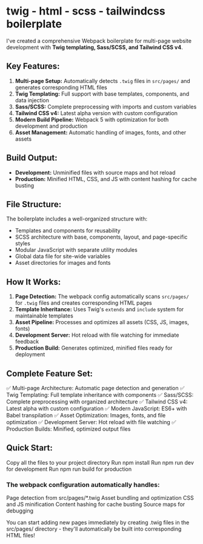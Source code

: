 # twig - html - scss - tailwindcss boilerplate
I've created a comprehensive Webpack boilerplate for multi-page website development with **Twig templating, Sass/SCSS, and Tailwind CSS v4**.

## Key Features:
1. **Multi-page Setup:** Automatically detects <code>.twig</code> files in <code>src/pages/</code> and generates corresponding HTML files
2. **Twig Templating:** Full support with base templates, components, and data injection
3. **Sass/SCSS:** Complete preprocessing with imports and custom variables
4. **Tailwind CSS v4:** Latest alpha version with custom configuration
5. **Modern Build Pipeline:** Webpack 5 with optimization for both development and production
6. **Asset Management:** Automatic handling of images, fonts, and other assets

## Build Output:
* **Development:** Unminified files with source maps and hot reload
* **Production:** Minified HTML, CSS, and JS with content hashing for cache busting

## File Structure:
The boilerplate includes a well-organized structure with:
* Templates and components for reusability
* SCSS architecture with base, components, layout, and page-specific styles
* Modular JavaScript with separate utility modules
* Global data file for site-wide variables
* Asset directories for images and fonts

## How It Works:
1. **Page Detection:** The webpack config automatically scans <code>src/pages/</code> for <code>.twig</code> files and creates corresponding HTML pages
2. **Template Inheritance:** Uses Twig's <code>extends</code> and <code>include</code> system for maintainable templates
3. **Asset Pipeline:** Processes and optimizes all assets (CSS, JS, images, fonts)
4. **Development Server:** Hot reload with file watching for immediate feedback
5. **Production Build:** Generates optimized, minified files ready for deployment

## Complete Feature Set:
✅ Multi-page Architecture: Automatic page detection and generation
✅ Twig Templating: Full template inheritance with components
✅ Sass/SCSS: Complete preprocessing with organized architecture
✅ Tailwind CSS v4: Latest alpha with custom configuration
✅ Modern JavaScript: ES6+ with Babel transpilation
✅ Asset Optimization: Images, fonts, and file optimization
✅ Development Server: Hot reload with file watching
✅ Production Builds: Minified, optimized output files


## Quick Start:
Copy all the files to your project directory
Run npm install
Run npm run dev for development
Run npm run build for production

### The webpack configuration automatically handles:
Page detection from src/pages/*.twig
Asset bundling and optimization
CSS and JS minification
Content hashing for cache busting
Source maps for debugging

You can start adding new pages immediately by creating .twig files in the src/pages/ directory - they'll automatically be built into corresponding HTML files!
